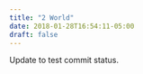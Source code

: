 ```yaml
---
title: "2 World"
date: 2018-01-28T16:54:11-05:00
draft: false
---
```


Update to test commit status.
